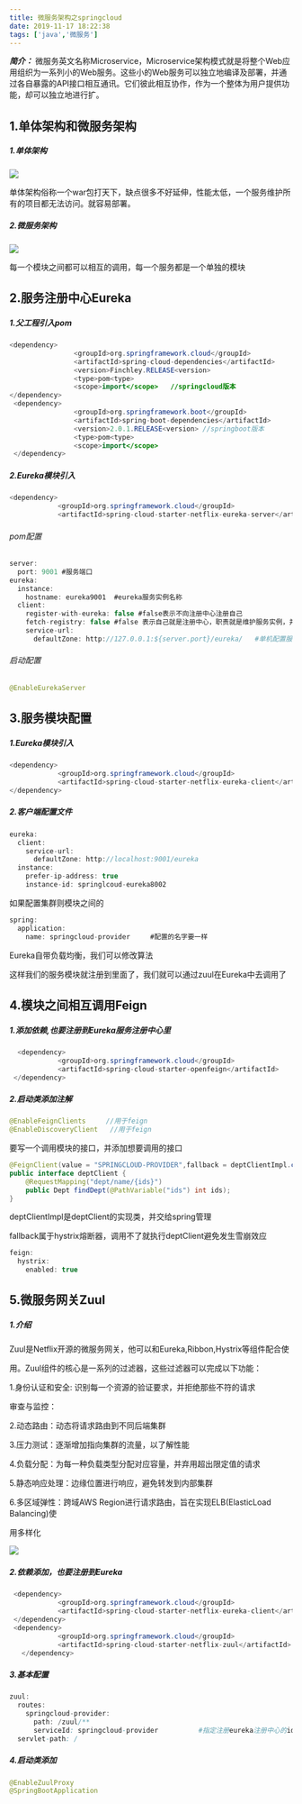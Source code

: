 ```yaml
---
title: 微服务架构之springcloud
date: 2019-11-17 18:22:38
tags: ['java','微服务']
---
```


***简介：*** 微服务英文名称Microservice，Microservice架构模式就是将整个Web应用组织为一系列小的Web服务。这些小的Web服务可以独立地编译及部署，并通过各自暴露的API接口相互通讯。它们彼此相互协作，作为一个整体为用户提供功能，却可以独立地进行扩。

<!--more-->

## 1.单体架构和微服务架构

##### 1.单体架构

![](http://dsvip1.vip/QQ%E5%9B%BE%E7%89%8720191216181515.png)

单体架构俗称一个war包打天下，缺点很多不好延伸，性能太低，一个服务维护所有的项目都无法访问。就容易部署。

##### 2.微服务架构

![](http://dsvip1.vip/QQ%E5%9B%BE%E7%89%8720191216182030.png)

每一个模块之间都可以相互的调用，每一个服务都是一个单独的模块

## 2.服务注册中心Eureka

##### 1.父工程引入pom

```java
<dependency>
                <groupId>org.springframework.cloud</groupId>
                <artifactId>spring-cloud-dependencies</artifactId>
                <version>Finchley.RELEASE<version>
                <type>pom<type>
                <scope>import</scope>   //springcloud版本
</dependency>
 <dependency>
                <groupId>org.springframework.boot</groupId>
                <artifactId>spring-boot-dependencies</artifactId>
                <version>2.0.1.RELEASE<version> //springboot版本
                <type>pom<type>
                <scope>import</scope>
 </dependency>
```

##### 2.Eureka模块引入

```java
<dependency>
            <groupId>org.springframework.cloud</groupId>
            <artifactId>spring-cloud-starter-netflix-eureka-server</artifactId></dependency>
```

###### pom配置

```java
server:
  port: 9001 #服务端口
eureka:
  instance:
    hostname: eureka9001  #eureka服务实例名称
  client:
    register-with-eureka: false #false表示不向注册中心注册自己
    fetch-registry: false #false 表示自己就是注册中心，职责就是维护服务实例，并不需要去检索服务
    service-url:
      defaultZone: http://127.0.0.1:${server.port}/eureka/   #单机配置服务地址

```

###### 启动配置

```java
@EnableEurekaServer
```

## 3.服务模块配置

##### 1.Eureka模块引入

```java
<dependency>
            <groupId>org.springframework.cloud</groupId>
            <artifactId>spring-cloud-starter-netflix-eureka-client</artifactId>  //Eureka客户端配置
</dependency>
```

##### 2.客户端配置文件

```java
eureka:
  client:
    service-url:
      defaultZone: http://localhost:9001/eureka
  instance:
    prefer-ip-address: true
    instance-id: springlcoud-eureka8002
```

如果配置集群则模块之间的

```java
spring:
  application:
    name: springcloud-provider     #配置的名字要一样
```

Eureka自带负载均衡，我们可以修改算法

这样我们的服务模块就注册到里面了，我们就可以通过zuul在Eureka中去调用了

## 4.模块之间相互调用Feign

##### 1.添加依赖,也要注册到Eureka服务注册中心里

```java
  <dependency>
            <groupId>org.springframework.cloud</groupId>
            <artifactId>spring-cloud-starter-openfeign</artifactId>
 </dependency>
```

##### 2.启动类添加注解

```java
@EnableFeignClients     //用于feign
@EnableDiscoveryClient   //用于feign
```

要写一个调用模块的接口，并添加想要调用的接口

```java
@FeignClient(value = "SPRINGCLOUD-PROVIDER",fallback = deptClientImpl.class) //指明调用模块在Eureka中的名字，如果出错就执行fallback
public interface deptClient {
    @RequestMapping("dept/name/{ids}")
    public Dept findDept(@PathVariable("ids") int ids);
}
```

deptClientImpl是deptClient的实现类，并交给spring管理

fallback属于hystrix熔断器，调用不了就执行deptClient避免发生雪崩效应

```java
feign:
  hystrix:
    enabled: true
```

## 5.微服务网关Zuul

##### 1.介绍

Zuul是Netflix开源的微服务网关，他可以和Eureka,Ribbon,Hystrix等组件配合使 

用。Zuul组件的核心是一系列的过滤器，这些过滤器可以完成以下功能： 

 1.身份认证和安全: 识别每一个资源的验证要求，并拒绝那些不符的请求 

审查与监控： 

2.动态路由：动态将请求路由到不同后端集群 

3.压力测试：逐渐增加指向集群的流量，以了解性能 

4.负载分配：为每一种负载类型分配对应容量，并弃用超出限定值的请求 

5.静态响应处理：边缘位置进行响应，避免转发到内部集群 

6.多区域弹性：跨域AWS Region进行请求路由，旨在实现ELB(ElasticLoad Balancing)使 

用多样化

![](http://dsvip1.vip/QQ%E5%9B%BE%E7%89%8720191220145827.png)

##### 2.依赖添加，也要注册到Eureka

```java
 <dependency>
            <groupId>org.springframework.cloud</groupId>
            <artifactId>spring-cloud-starter-netflix-eureka-client</artifactId>
 </dependency>
 <dependency>
            <groupId>org.springframework.cloud</groupId>
            <artifactId>spring-cloud-starter-netflix-zuul</artifactId>
   </dependency>
```

##### 3.基本配置

```java
zuul:
  routes:
    springcloud-provider:
      path: /zuul/**
      serviceId: springcloud-provider          #指定注册eureka注册中心的id
  servlet-path: /
```

##### 4.启动类添加

```java
@EnableZuulProxy 
@SpringBootApplication
```

